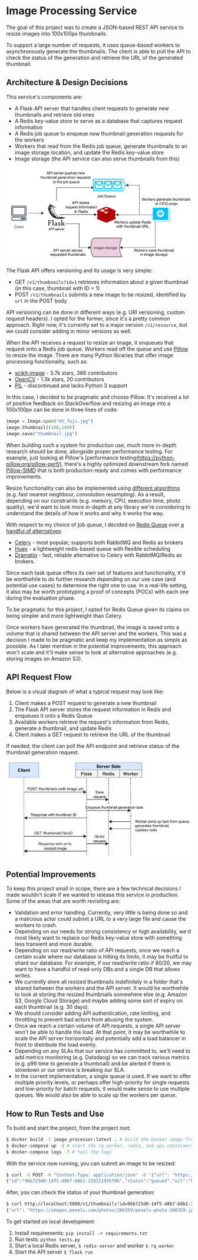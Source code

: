 # Image Processing Service
The goal of this project was to create a JSON-based REST API service to resize images into 100x100px thumbnails.

To support a large number of requests, it uses queue-based workers to asynchronously generate the thumbnails. The client is able to poll the API to check the status of the generation and retrieve the URL of the generated thumbnail.

## Architecture & Design Decisions
This service's components are:
- A Flask API server that handles client requests to generate new thumbnails and retrieve old ones
- A Redis key-value store to serve as a database that captures request information
- A Redis job queue to enqueue new thumbnail generation requests for the workers
- Workers that read from the Redis job queue, generate thumbnails to an image storage location, and update the Redis key-value store
- Image storage (the API service can also serve thumbnails from this)

![architecture diagram](images/architecture_diagram.jpg)

The Flask API offers versioning and its usage is very simple:
- GET `/v1/thumbnails?id=1` retrieves information about a given thumbnail (in this case, thumbnail with ID = 1)
- POST `/v1/thumbnails` submits a new image to be resized, identified by `url` in the POST body

API versioning can be done in different ways (e.g. URI versioning, custom request headers). I opted for the former, since it's a pretty common approach. Right now, it's currently set to a major version `/v1/resource`, but we could consider adding in minor versions as well.

When the API receives a request to resize an image, it enqueues that request onto a Redis job queue. Workers read off the queue and use [Pillow](https://github.com/python-pillow/Pillow) to resize the image. There are many Python libraries that offer image processing functionality, such as:
- [scikit-image](https://github.com/scikit-image/scikit-image) - 3.7k stars, 366 contributors
- [OpenCV](https://github.com/skvark/opencv-python)  - 1.3k stars, 20 contributors
- [PIL](http://www.pythonware.com/products/pil/) - discontinued and lacks Python 3 support

In this case, I decided to be pragmatic and choose Pillow. It's received a lot of positive feedback on StackOverflow and resizing an image into a 100x100px can be done in three lines of code:

```python
image = Image.open("mt_fuji.jpg")
image.thumbnail((100,100))
image.save("thumbnail.jpg")
```

When building such a system for production use, much more in-depth research should be done, alongside proper performance testing. For example, just looking at Pillow's [performance testing(https://python-pillow.org/pillow-perf/), there's a highly optimized downstream fork named [Pillow-SIMD](https://github.com/uploadcare/pillow-simd) that is both production-ready and comes with performance improvements.

Resize functionality can also be implemented using [different algorithms](https://uploadcare.com/blog/the-fastest-image-resize/) (e.g. fast nearest neighbour, convolution resampling). As a result, depending on our constraints (e.g. memory, CPU, execution time, photo quality), we'd want to look more in-depth at any library we're considering to understand the details of how it works and why it works the way. 

With respect to my choice of job queue, I decided on [Redis Queue](https://github.com/rq/rq) over [a handful of alternatives](https://www.fullstackpython.com/task-queues.html):
- [Celery](https://github.com/celery/celery) - most popular; supports both RabbitMQ and Redis as brokers
- [Huey](https://github.com/coleifer/huey) - a lightweight redis-based queue with flexible scheduling
- [Dramatiq](https://github.com/Bogdanp/dramatiq) - fast, reliable alternative to Celery with RabbitMQ/Redis as brokers.

Since each task queue offers its own set of features and functionality, it'd be worthwhile to do further research depending on our use case (and potential use cases) to determine the right one to use. In a real-life setting, it also may be worth prototyping a proof of concepts (POCs) with each one during the evaluation phase.

To be pragmatic for this project, I opted for Redis Queue given its claims on being simpler and more lightweight than Celery.

Once workers have generated the thumbnail, the image is saved onto a volume that is shared between the API server and the workers. This was a decision I made to be pragmatic and keep my implementation as simple as possible. As I later mention in the potential improvements, this approach won't scale and it'll make sense to look at alternative approaches (e.g. storing images on Amazon S3).

## API Request Flow
Below is a visual diagram of what a typical request may look like:

1. Client makes a POST request to generate a new thumbnail
2. The Flask API server stores the request information in Redis and enqueues it onto a Redis Queue
3. Available workers retrieve the request's information from Redis, generate a thumbnail, and update Redis
4. Client makes a GET request to retrieve the URL of the thumbnail

If needed, the client can poll the API endpoint and retrieve status of the thumbnail generation request.

![api request workflow](images/api_request_workflow.jpg)

## Potential Improvements
To keep this project small in scope, there are a few technical decisions I made wouldn't scale if we wanted to release this service in production. Some of the areas that are worth revisiting are:
- Validation and error handling. Currently, very little is being done so and a malicious actor could submit a URL to a very large file and cause the workers to crash.
- Depending on our needs for strong consistency or high availability, we'd most likely want to replace our Redis key-value store with something less transient and more durable.
- Depending on our read/write ratio of API requests, once we reach a certain scale where our database is hitting its limits, it may be fruitful to shard our database. For example, if our read/write ratio if 80/20, we may want to have a handful of read-only DBs and a single DB that allows writes.
- We currently store all resized thumbnails indefinitely in a folder that's shared between the workers and the API server. It would be worthwhile to look at storing the resized thumbnails somewhere else (e.g. Amazon S3, Google Cloud Storage) and maybe adding some sort of expiry on each thumbnail (e.g. 30 days). 
- We should consider adding API authentication, rate limiting, and throttling to prevent bad actors from abusing the system.
- Once we reach a certain volume of API requests, a single API server won't be able to handle the load. At that point, it may be worthwhile to scale the API server horizontally and potentially add a load balancer in front to distribute the load evenly.
- Depending on any SLAs that our service has committed to, we'll need to add metrics monitoring (e.g. Datadaog) so we can track various metrics (e.g. p99 time to generate a thumbnail) and be alerted if there is slowdown or our service is breaking our SLA.
- In the current implementation, a single queue is used. If we want to offer multiple priority levels, or perhaps offer high-priority for single requests and low-priority for batch requests, it would make sense to use multiple queues. We would also be able to scale up the workers per queue.

## How to Run Tests and Use
To build and start the project, from the project root:

```bash
$ docker build -t image_processor:latest . # build the Docker image from the Dockerfile
$ docker-compose up -d # start the rq_worker, redis, and api containers in the background
$ docker-compose logs -f # tail the logs
```

With the service now running, you can submit an image to be resized:
```bash
$ curl -X POST -H "Content-Type: application/json" -d '{"url": "https://images.pexels.com/photos/206359/pexels-photo-206359.jpeg"}' http://localhost:5000/v1/thumbnails
{"id":"96b725d0-14f5-48b7-b8b1-2182219fbf06","status":"queued","url":"https://images.pexels.com/photos/206359/pexels-photo-206359.jpeg"}
```

After, you can check the status of your thumbnail generation:
```bash
$ curl http://localhost:5000/v1/thumbnails?id=96b725d0-14f5-48b7-b8b1-2182219fbf06
{"url": "https://images.pexels.com/photos/206359/pexels-photo-206359.jpeg", "id": "96b725d0-14f5-48b7-b8b1-2182219fbf06", "status": "completed", "resized_url": "http://localhost:5000/static/96b725d0-14f5-48b7-b8b1-2182219fbf06.jpeg"}
```

To get started on local development:

1. Install requirements: `pip install -r requirements.txt`
2. Run tests: `python tests.py`
3. Start a local Redis server, `$ redis-server` and worker `$ rq worker`
4. Start the API server `$ flask run`